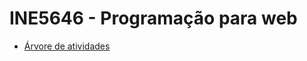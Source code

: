# INE5646 - Programação para web

* [Árvore de atividades](https://gustavomoser.github.io/ine5646/)

